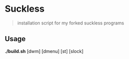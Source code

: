 # Suckless

> installation script for my forked suckless programs

## Usage

**./build.sh** [dwm] [dmenu] [st] [slock]
